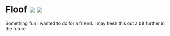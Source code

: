 # Floof ![](https://img.shields.io/badge/Python-3.5-3572A5.svg?style=plastic) ![](https://img.shields.io/badge/Status-Halted-FF0000.svg?style=plastic)

Something fun I wanted to do for a friend. I may flesh this out a bit further in the future
